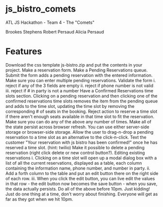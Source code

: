 js_bistro_comets
================

ATL JS Hackathon - Team 4 - The "Comets"

Brookes Stephens
Robert Persaud
Alicia Persaud

Features
========

Download the css template js-bistro.zip and put the contents in your project.
Make a reservation form.
Make a Pending Reservations queue.
Submit the form adds a pending reservation with the entered information.
Make sure you can enter multiple pending reservations.
Validate the form
i. reject if any of the 3 fields are empty
ii. reject if phone number is not valid
iii. reject if # in party is not a number
Have a Confirmed Reservations time slots section.
Clicking on a pending reservation and then clicking one of the confirmed reservations time slots removes the item from the pending queue and adds to the time slot, updating the time slot by removing the corresponding # of seats in the booking.
Reject action to reserve a time slot if there aren't enough seats available in that time slot to fit the reservation.
Make sure you can do any of the above any number of times.
Make all of the state persist across browser refresh. You can use either server-side storage or browser-side storage.
Allow the user to drag-n-drop a pending reservation to a time slot as an alternative to the click-n-click.
Text the customer "Your reservation with js bistro has been confirmed!" once he has reserved a time slot. (hint: twilio)
Make it possible to delete a pending reservation (right click delete or new control button?).
Editing existing reservations
i. Clicking on a time slot will open up a modal dialog box with a list of all the current reservations, displayed as a table, each column containing the information name, phone number, and number in party.
ii. Add a forth column to the table and put an edit button there on the right side of each row.
iii. When you click the edit button, you can live edit the values in that row - the edit button now becomes the save button - when you save, the data actually persists.
Do all of the above before 10pm. Just kidding! Just do one thing at a time, don't worry about finishing. Everyone will get as far as they got when we hit 10pm.